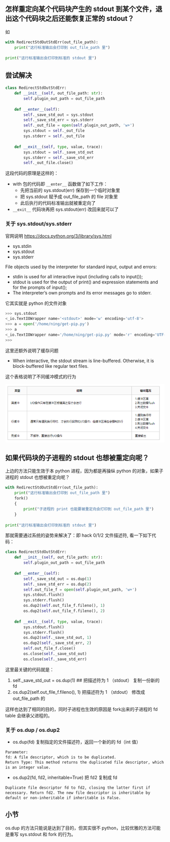 ## 怎样重定向某个代码块产生的 stdout 到某个文件，退出这个代码块之后还能恢复正常的 stdout？

如
```python
with RedirectStdOutStdErr(out_file_path):
    print("这行标准输出会打印到 out_file_path 里")

print("这行标准输出会打印到标准的 stdout 里")
```


## 尝试解决
```python
class RedirectStdOutStdErr:
    def __init__(self, out_file_path: str):
        self.plugin_out_path = out_file_path

    def __enter__(self):
        self._save_std_out = sys.stdout
        self._save_std_err = sys.stderr
        self._out_file = open(self.plugin_out_path, 'w+')
        sys.stdout = self._out_file
        sys.stderr = self._out_file

    def __exit__(self, type, value, trace):
        sys.stdout = self._save_std_out
        sys.stderr = self._save_std_err
        self._out_file.close()
```
这段代码的原理是这样的：
* with 包的代码即  `__enter__` 函数做了如下工作：
    * 先把当前的 sys.stdout(err) 保存到一个临时对象里
    * 把 sys.stdout 赋予成 out_file_path 的 file 对象里
    * 此后执行的代码标准输出就被重定向了
* `__exit__` 代码块再把 sys.stdout(err) 改回来就可以了


### 关于 sys.stdout/sys.stderr

官网说明 https://docs.python.org/3/library/sys.html

* sys.stdin
* sys.stdout
* sys.stderr

File objects used by the interpreter for standard input, output and errors:

* stdin is used for all interactive input (including calls to input());
* stdout is used for the output of print() and expression statements and for the prompts of input();
* The interpreter’s own prompts and its error messages go to stderr.

它其实就是 python 的文件对象
```python
>>> sys.stdout
<_io.TextIOWrapper name='<stdout>' mode='w' encoding='utf-8'>
>>> a = open('/home/ning/get-pip.py')
>>> a
<_io.TextIOWrapper name='/home/ning/get-pip.py' mode='r' encoding='UTF-8'>
>>>
```



这里还额外说明了缓存问题
* When interactive, the stdout stream is line-buffered. Otherwise, it is block-buffered like regular text files. 

这个表格说明了不同缓冲模式的行为

![alt text](img/企业微信截图_20240204163723.png)

## 如果代码块的子进程的 stdout 也想被重定向呢？

上边的方法只能生效于本 python 进程，因为都是再操纵 python 的对象，如果子进程的 stdout 也想被重定向呢？

```python
with RedirectStdOutStdErr(out_file_path):
    print("这行标准输出会打印到 out_file_path 里")
    fork()
    {
        print("子进程的 print 也能要被重定向会打印到 out_file_path 里")
    }

print("这行标准输出会打印到标准的 stdout 里")
```

那就需要通过系统的姿势来解决了：即 hack 0/1/2 文件描述符, 看一下如下代码：

```python
class RedirectStdOutStdErr:
    def __init__(self, out_file_path: str):
        self.plugin_out_path = out_file_path

    def __enter__(self):
        self._save_std_out = os.dup(1)
        self._save_std_err = os.dup(2)
        self.out_file_f = open(self.plugin_out_path, 'w+')
        sys.stdout.flush()
        sys.stderr.flush()
        os.dup2(self.out_file_f.fileno(), 1)
        os.dup2(self.out_file_f.fileno(), 2)

    def __exit__(self, type, value, trace):
        sys.stdout.flush()
        sys.stderr.flush()
        os.dup2(self._save_std_out, 1)
        os.dup2(self._save_std_err, 2)
        self.out_file_f.close()
        os.close(self._save_std_out)
        os.close(self._save_std_err)
```
这里最关键的代码就是：
1. self._save_std_out = os.dup(1)  ## 把描述符为 1 （stdout） 复制一份新的 fd
2. os.dup2(self.out_file_f.fileno(), 1) 把描述符为 1 （stdout） 修改成 out_file_path 的

这样也达到了相同的目的，同时子进程也生效的原因是 fork出来的子进程的 fd table 会继承父进程的。


### 关于 os.dup / os.dup2

* os.dup(fd)
复制指定的文件描述符，返回一个新的的 fd（int 值）
```
Parameter: 
fd: A file descriptor, which is to be duplicated. 
Return Type: This method returns the duplicated file descriptor, which is an integer value. 
```

* os.dup2(fd, fd2, inheritable=True)
把 fd2 复制成 fd
```
Duplicate file descriptor fd to fd2, closing the latter first if necessary. Return fd2. The new file descriptor is inheritable by default or non-inheritable if inheritable is False.
```


## 小节

os.dup 的方法只能说是达到了目的，但其实很不 python，比较优雅的方法可能是重写 sys.stdout 和 fork 的行为。
